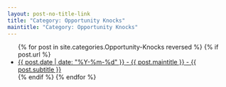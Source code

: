 ```yaml
---
layout: post-no-title-link
title: "Category: Opportunity Knocks"
maintitle: "Category: Opportunity Knocks"
---
```


<ul>
  {% for post in site.categories.Opportunity-Knocks reversed %}
    {% if post.url %}
        <li><a href="{{ post.url }}">{{ post.date | date: "%Y-%m-%d" }} - {{ post.maintitle }} - {{ post.subtitle }}</a></li>
    {% endif %}
  {% endfor %}
</ul>
